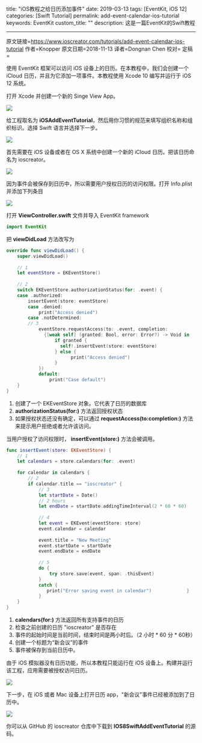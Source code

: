 title: "iOS教程之给日历添加事件"
date: 2019-03-13
tags: [EventKit, iOS 12]
categories: [Swift Tutorial]
permalink: add-event-calendar-ios-tutorial
keywords: EventKit
custom_title: ""
description: 这是一篇EventKit的Swift教程

---

 原文链接=https://www.ioscreator.com/tutorials/add-event-calendar-ios-tutorial
 作者=Knopper
 原文日期=2018-11-13
 译者=Dongnan Chen
 校对=
 定稿=

 <!--此处开始正文-->

使用 EventKit 框架可以访问 iOS 设备上的日历。在本教程中，我们会创建一个 iCloud 日历，并且为它添加一项事件。本教程使用 Xcode 10 编写并运行于 iOS 12 系统。

打开 Xcode 并创建一个新的 Singe View App。

![](https://static1.squarespace.com/static/52428a0ae4b0c4a5c2a2cede/t/5be885660ebbe885c5a5c16c/1541965174907/single-view-xcode-template.png?format=1000w)

给工程取名为 **iOSAddEventTutorial**，然后用你习惯的规范来填写组织名称和组织标识。选择 Swift 语言并选择下一步。

![](https://static1.squarespace.com/static/52428a0ae4b0c4a5c2a2cede/t/5be886038985835f89824548/1541965345387/add-event-project.png?format=1000w)

<!--more-->

首先需要在 iOS 设备或者在 OS X 系统中创建一个新的 iCloud 日历。把该日历命名为 ioscreator。

![](https://static1.squarespace.com/static/52428a0ae4b0c4a5c2a2cede/t/5be886a740ec9a97ddc1ccc9/1541965683918/add-calendar-icloud.png?format=1000w)

因为事件会被保存到日历中，所以需要用户授权日历的访问权限。打开 Info.plist 并添加下列条目

![](https://static1.squarespace.com/static/52428a0ae4b0c4a5c2a2cede/t/5be971e403ce64619f8e7382/1542025714657/info-plist-authorize-access-calendar.png?format=1000w)

打开 **ViewController.swift** 文件并导入 EventKit framework

```swift
import EventKit
```

把 **viewDidLoad** 方法改写为

```swift
override func viewDidLoad() {
    super.viewDidLoad()
        
    // 1
    let eventStore = EKEventStore()
        
    // 2
    switch EKEventStore.authorizationStatus(for: .event) {
    case .authorized:
        insertEvent(store: eventStore)
        case .denied:
            print("Access denied")
        case .notDetermined:
        // 3
            eventStore.requestAccess(to: .event, completion:
              {[weak self] (granted: Bool, error: Error?) -> Void in
                  if granted {
                    self!.insertEvent(store: eventStore)
                  } else {
                        print("Access denied")
                  }
            })
            default:
                print("Case default")
    }
}
```

1. 创建了一个 EKEventStore 对象。它代表了日历的数据库
2. **authorizationStatus(for:)** 方法返回授权状态
3. 如果授权状态还没有确定，可以通过 **requestAccess(to:completion:)** 方法来提示用户拒绝或者允许该访问。

当用户授权了访问权限时， **insertEvent(store:)** 方法会被调用。

```swift
func insertEvent(store: EKEventStore) {
    // 1
    let calendars = store.calendars(for: .event)
        
    for calendar in calendars {
        // 2
        if calendar.title == "ioscreator" {
            // 3
            let startDate = Date()
            // 2 hours
            let endDate = startDate.addingTimeInterval(2 * 60 * 60)
                
            // 4
            let event = EKEvent(eventStore: store)
            event.calendar = calendar
                
            event.title = "New Meeting"
            event.startDate = startDate
            event.endDate = endDate
                
            // 5
            do {
                try store.save(event, span: .thisEvent)
            }
            catch {
               print("Error saving event in calendar")             }
            }
    }
}
```

1.  **calendars(for:)** 方法返回所有支持事件的日历
2.  检查之前创建的日历 "ioscreator" 是否存在
3.  事件的起始时间是当前时间，结束时间是两小时后。（2 小时 \* 60 分 \* 60秒）
4.  创建一个标题为“新会议”的事件
5.  事件被保存到当前日历中。


由于 iOS 模拟器没有日历功能，所以本教程只能运行在 iOS 设备上。构建并运行该工程，应用需要被授权访问日历。

![](https://static1.squarespace.com/static/52428a0ae4b0c4a5c2a2cede/t/5be9743a4ae23793ccaf9e47/1542026312430/ask-permission-access-calendar.png?format=500w)

下一步，在 iOS 或者 Mac 设备上打开日历 app，"新会议"事件已经被添加到了日历中。

![](https://static1.squarespace.com/static/52428a0ae4b0c4a5c2a2cede/t/5be96a001ae6cfbdd7af1dc0/1542026432386/add-entry-calendar.png?format=750w)

你可以从 GitHub 的 ioscreator 仓库中下载到 **IOS8SwiftAddEventTutorial** 的源码。



